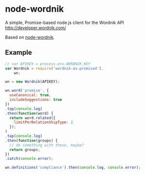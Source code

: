 # node-wordnik

A simple, Promise-based node.js client for the Wordnik API <http://developer.wordnik.com/>

Based on [node-wordnik](https://github.com/cpetzold/node-wordnik).

## Example

```javascript
// var APIKEY = process.env.WORDNIK_KEY
var Wordnik = require('wordnik-as-promised'),
    wn;

wn = new Wordnik(APIKEY);

wn.word('promise', {
  useCanonical: true,
  includeSuggestions: true
})
.tap(console.log)
.then(function(word) {
  return word.related({
    limitPerRelationShipType: 2
  });
)
.tap(console.log)
.then(function(groups) {
  // do something with these, maybe?
  return groups;
})
.catch(console.error);

wn.definitions('compliance').then(console.log, console.error);
```
